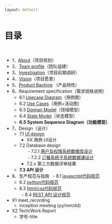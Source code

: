 ```yaml
---
layout: default
---
```


# [](#TOC)目录

&nbsp;&nbsp; 

* 1、[About](about)（项目规划）
* 2、[Team profile](team_profile)（团队组建）
* 3、[Investigation](investigation)（项目前期调研）
* 4、[Vision](vision)（项目愿景）
* 5、[Product Backlog](backlog_initial) （产品特性）
* 6、Requirement specification（需求规格说明）
    - 6.1 [Usecase Diagram](Requirement_specification/requirements_and_userCase)（用例图）
    - 6.2 [Use Cases](Requirement_specification/requirements_and_userCase)（用例+活动图）
    - 6.3 [Domian Model](Requirement_specification/domain_model)（领域模型）
    - 6.4 [State Model](Requirement_specification/state_Model)（状态模型）
    - **6.5 System Sequence Diagram（功能模型）**
* 7、Design（设计）
    - 7.1 [UI design](UI_Design.pdf)  
        - XX 用例 UI设计
    - 7.2 Database design  
        - 7.2.1 [用户及权限系统数据库设计](dataBase_design)  
        - 7.2.2 [订餐系统子系统数据课设计](dataBase_design)   
        - 7.2.x 第三方数据评审结果
    - **7.3 API 设计**
* 8、生产规范与指南
   - 8.1 [javascript代码规范](GuideBook/Google_javascript_style_guide.pdf)  
   - 8.2 [python代码规范](GuideBook/Google_python_style_guide)  
   - 8.3 [html/css代码规范](GuideBook/Google_html_css_style_guide)  
   - 8.4 [REST API 设计规范](GuideBook/RESTful-API-design-OCTO-Quick-Reference-Card-2.2.pdf)  
* X1 meet_recording
    - inception meeting (yy/mm/dd)
* X2 Tech/Work Report
    - 学号-title
